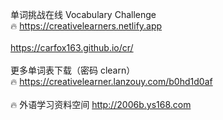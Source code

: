 单词挑战在线 Vocabulary Challenge <br>
🔥 https://creativelearners.netlify.app
<br><br>
   https://carfox163.github.io/cr/
<br><br>
更多单词表下载（密码 clearn）<br>
🔥 https://creativelearner.lanzouy.com/b0hd1d0af
<br><br>
🔥 外语学习资料空间 http://2006b.ys168.com
